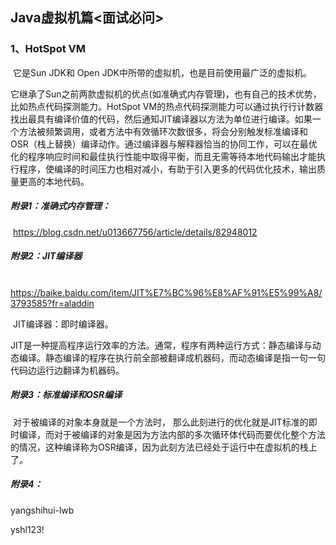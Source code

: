## Java虚拟机篇<面试必问>

### 1、HotSpot VM

​	它是Sun JDK和 Open JDK中所带的虚拟机，也是目前使用最广泛的虚拟机。

​	它继承了Sun之前两款虚拟机的优点(如准确式内存管理)，也有自己的技术优势，比如热点代码探测能力。HotSpot VM的热点代码探测能力可以通过执行行计数器找出最具有编译价值的代码，然后通知JIT编译器以方法为单位进行编译。如果一个方法被频繁调用，或者方法中有效循环次数很多，将会分别触发标准编译和OSR（栈上替换）编译动作。通过编译器与解释器恰当的协同工作，可以在最优化的程序响应时间和最佳执行性能中取得平衡，而且无需等待本地代码输出才能执行程序，使编译的时间压力也相对减小，有助于引入更多的代码优化技术，输出质量更高的本地代码。

##### 附录1：准确式内存管理：

​	https://blog.csdn.net/u013667756/article/details/82948012

##### 附录2：JIT编译器

​	https://baike.baidu.com/item/JIT%E7%BC%96%E8%AF%91%E5%99%A8/3793585?fr=aladdin

​	JIT编译器：即时编译器。

​	JIT是一种提高程序运行效率的方法。通常，程序有两种运行方式：静态编译与动态编译。静态编译的程序在执行前全部被翻译成机器码，而动态编译是指一句一句代码边运行边翻译为机器码。

##### 附录3：标准编译和OSR编译

​	对于被编译的对象本身就是一个方法时， 那么此刻进行的优化就是JIT标准的即时编译，而对于被编译的对象是因为方法内部的多次循环体代码而要优化整个方法的情况，这种编译称为OSR编译，因为此刻方法已经处于运行中在虚拟机的栈上了。

##### 附录4：

yangshihui-lwb

yshl123!

##### 